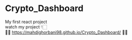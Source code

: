 # Crypto_Dashboard
My first react project <br/>
watch my project 👇🏻 <br/>
🧨👀 https://mahdighorbani98.github.io/Crypto_Dashboard/ 👀🎯
